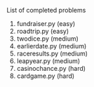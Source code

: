 List of completed problems

1. fundraiser.py (easy)
2. roadtrip.py (easy)
3. twodice.py (medium)
4. earlierdate.py (medium)
5. raceresults.py (medium)
6. leapyear.py (medium)
7. casinochance.py (hard)
8. cardgame.py (hard)
